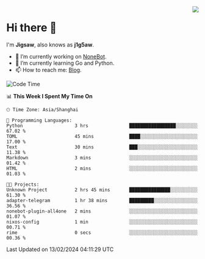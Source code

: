 <a href="#">
  <img align="right" src="https://github-readme-stats.vercel.app/api?username=j1g5awi&count_private=true&show_icons=true&title_color=80070B&text_color=B3B3B3&bg_color=212121&icon_color=80070B" />
</a>

# Hi there 👋

I'm **Jigsaw**, also knows as **j1g5aw**.

- 🔭 I’m currently working on [NoneBot](https://github.com/nonebot).
- 🌱 I’m currently learning Go and Python.
- 📫 How to reach me: [Blog](https://blog.maddestroyer.xyz/).

<!--START_SECTION:waka-->
![Code Time](http://img.shields.io/badge/Code%20Time-1%2C372%20hrs%208%20mins-blue)

📊 **This Week I Spent My Time On** 

```text
🕑︎ Time Zone: Asia/Shanghai

💬 Programming Languages: 
Python                   3 hrs               █████████████████░░░░░░░░   67.02 % 
TOML                     45 mins             ████░░░░░░░░░░░░░░░░░░░░░   17.00 % 
Text                     30 mins             ███░░░░░░░░░░░░░░░░░░░░░░   11.38 % 
Markdown                 3 mins              ░░░░░░░░░░░░░░░░░░░░░░░░░   01.42 % 
HTML                     2 mins              ░░░░░░░░░░░░░░░░░░░░░░░░░   01.03 % 

🐱‍💻 Projects: 
Unknown Project          2 hrs 45 mins       ███████████████░░░░░░░░░░   61.30 % 
adapter-telegram         1 hr 38 mins        █████████░░░░░░░░░░░░░░░░   36.56 % 
nonebot-plugin-all4one   2 mins              ░░░░░░░░░░░░░░░░░░░░░░░░░   01.07 % 
nixos-config             1 min               ░░░░░░░░░░░░░░░░░░░░░░░░░   00.71 % 
rime                     0 secs              ░░░░░░░░░░░░░░░░░░░░░░░░░   00.36 % 
```


 Last Updated on 13/02/2024 04:11:29 UTC
<!--END_SECTION:waka-->
